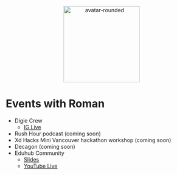 <p align="center" width="100%">
    <img width="200" alt="avatar-rounded" src="https://user-images.githubusercontent.com/23285565/129185960-8d848656-5912-4967-a60b-1f64f685da7d.png">
</p>

# Events with Roman

* Digie Crew
    * [IG Live](https://www.instagram.com/p/CSCJhn8HEnI/)
* Rush Hour podcast (coming soon)
* Xd Hacks Mini Vancouver hackathon workshop (coming soon)
* Decagon (coming soon)
* Eduhub Community
    * [Slides](https://docs.google.com/presentation/d/1CLkcx-polvHxJP5cENSq-mzEuwvQzJyv593d2_r7xng/edit?usp=sharing)
    * [YouTube Live](https://www.youtube.com/watch?v=h5FjL2A4usE)
